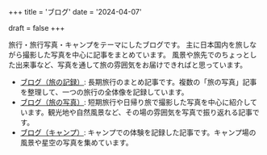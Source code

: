 +++
title = 'ブログ'
date = '2024-04-07'

draft = false
+++

旅行・旅行写真・キャンプをテーマにしたブログです。
主に日本国内を旅しながら撮影した写真を中心に記事をまとめています。
風景や旅先でのちょっとした出来事など、写真を通して旅の雰囲気をお届けできればと思っています。

- [ブログ（旅の記録）](/ja/categories/ブログ旅の記録/): 長期旅行のまとめ記事です。複数の「旅の写真」記事を整理して、一つの旅行の全体像を記録しています。
- [ブログ（旅の写真）](/ja/categories/ブログ旅の写真/): 短期旅行や日帰り旅で撮影した写真を中心に紹介しています。観光地や自然風景など、その場の雰囲気を写真で振り返れる記事です。
- [ブログ（キャンプ）](/ja/categories/ブログキャンプ/): キャンプでの体験を記録した記事です。キャンプ場の風景や星空の写真を集めています。
